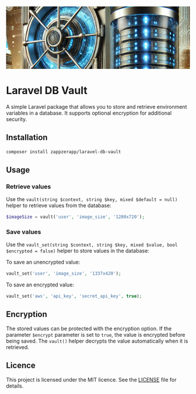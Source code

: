 ![Header](.github/header.jpg)

# Laravel DB Vault

A simple Laravel package that allows you to store and retrieve environment variables in a database. It supports optional
encryption for additional security.

## Installation

```bash
composer install zappzerapp/laravel-db-vault
```

## Usage

### Retrieve values

Use the `vault(string $context, string $key, mixed $default = null)` helper to retrieve values from the database:

```php
$imageSize = vault('user', 'image_size', '1280x720');
```

### Save values

Use the `vault_set(string $context, string $key, mixed $value, bool $encrypted = false)` helper to store values in the database:

To save an unencrypted value:

```php
vault_set('user', 'image_size', '1337x420');
```

To save an encrypted value:

```php
vault_set('aws', 'api_key', 'secret_api_key', true);
```

## Encryption

The stored values can be protected with the encryption option. If the parameter `$encrypt`
parameter is set to `true`, the value is encrypted before being saved. The `vault()` helper decrypts the value
automatically when it is retrieved.

## Licence

This project is licensed under the MIT licence. See the [LICENSE](LICENSE) file for details.
